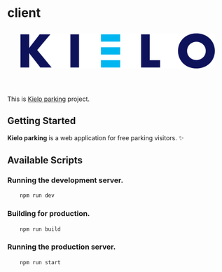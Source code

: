# client

<div align="center" style="margin: 30px;">
    <a href="https://kieloofficesolutions.fi/">
    <img src="./client/src/assets/kielo_panner.png"  align="center" />
    </a>
</div>
<br/>

This is [Kielo parking](https://github.com/) project.

## Getting Started

**Kielo parking** is a web application for free parking visitors. ✨

## Available Scripts

### Running the development server.

```bash
    npm run dev
```

### Building for production.

```bash
    npm run build
```

### Running the production server.

```bash
    npm run start
```
